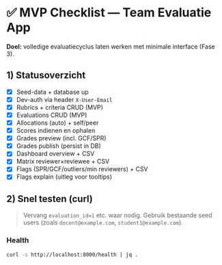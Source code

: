 # ✅ MVP Checklist — Team Evaluatie App

**Doel:** volledige evaluatiecyclus laten werken met minimale interface (Fase 3).

## 1) Statusoverzicht

- [x] Seed-data + database up
- [x] Dev-auth via header `X-User-Email`
- [x] Rubrics + criteria CRUD (MVP)
- [x] Evaluations CRUD (MVP)
- [x] Allocations (auto) + self/peer
- [x] Scores indienen en ophalen
- [x] Grades preview (incl. GCF/SPR)
- [x] Grades publish (persist in DB)
- [x] Dashboard overview + CSV
- [x] Matrix reviewer×reviewee + CSV
- [x] Flags (SPR/GCF/outliers/min reviewers) + CSV
- [x] Flags explain (uitleg voor tooltips)

## 2) Snel testen (curl)

> Vervang `evaluation_id=1` etc. waar nodig. Gebruik bestaande seed users (zoals `docent@example.com`, `student1@example.com`).

### Health
```bash
curl -s http://localhost:8000/health | jq .
